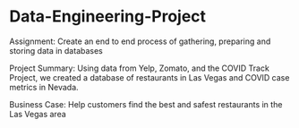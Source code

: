 # Data-Engineering-Project
Assignment: Create an end to end process of gathering, preparing and storing data in databases

Project Summary: Using data from Yelp, Zomato, and the COVID Track Project, we created a database of restaurants in Las Vegas and COVID case metrics in Nevada.

Business Case: Help customers find the best and safest restaurants in the Las Vegas area
